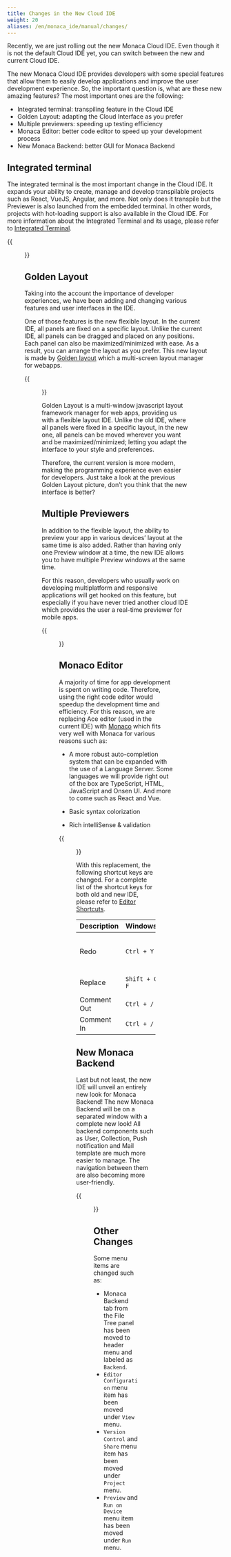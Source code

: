 ```yaml
---
title: Changes in the New Cloud IDE
weight: 20
aliases: /en/monaca_ide/manual/changes/
---
```

Recently, we are just rolling out the new Monaca Cloud IDE. Even though it is not the default Cloud IDE yet, you can switch between the new and current Cloud IDE. 

The new Monaca Cloud IDE provides developers with some special features that allow them to easily develop applications and improve the user development experience. So, the important question is, what are these new amazing features? The most important ones are the following:

- Integrated terminal: transpiling feature in the Cloud IDE
- Golden Layout: adapting the Cloud Interface as you prefer
- Multiple previewers: speeding up testing efficiency
- Monaca Editor: better code editor to speed up your development process
- New Monaca Backend: better GUI for Monaca Backend

## Integrated terminal

The integrated terminal is the most important change in the Cloud IDE. It expands your ability to create, manage and develop transpilable projects such as React, VueJS, Angular, and more. Not only does it transpile but the Previewer is also launched from the embedded terminal. In other words, projects with hot-loading support is also available in the Cloud IDE. For more information about the Integrated Terminal and its usage, please refer to [Integrated Terminal](../terminal).

{{<figure src="/images/monaca_ide/manual/changes/terminal.png" >}}

## Golden Layout

Taking into the account the importance of developer experiences, we have been adding and changing various features and user interfaces in the IDE.

One of those features is the new flexible layout. In the current IDE, all panels are fixed on a specific layout. Unlike the current IDE, all panels can be dragged and placed on any positions. Each panel can also be maximized/minimized with ease. As a result, you can arrange the layout as you prefer. This new layout is made by [Golden layout](http://golden-layout.com/) which a multi-screen layout manager for webapps.

{{<figure src="/images/monaca_ide/manual/changes/1.png" >}}

Golden Layout is a multi-window javascript layout framework manager for web apps, providing us with a flexible layout IDE. Unlike the old IDE, where all panels were fixed in a specific layout, in the new one, all panels can be moved wherever you want and be maximized/minimized; letting you adapt the interface to your style and preferences.

Therefore, the current version is more modern, making the programming experience even easier for developers. Just take a look at the previous Golden Layout picture, don’t you think that the new interface is better?

## Multiple Previewers

In addition to the flexible layout, the ability to preview your app in various devices’ layout at the same time is also added. Rather than having only one Preview window at a time, the new IDE allows you to have multiple Preview windows at the same time. 

For this reason, developers who usually work on developing multiplatform and responsive applications will get hooked on this feature, but especially if you have never tried another cloud IDE which provides the user a real-time previewer for mobile apps.

{{<figure src="/images/monaca_ide/manual/changes/2.png">}}

## Monaco Editor

A majority of time for app development is spent on writing code. Therefore, using the right code editor would speedup the development time and efficiency. For this reason, we are replacing Ace editor (used in the current IDE) with [Monaco](https://microsoft.github.io/monaco-editor/) which fits very well with Monaca for various reasons such as:

- A more robust auto-completion system that can be expanded with the use of a Language Server. Some languages we will provide right out of the box are TypeScript, HTML, JavaScript and Onsen UI. And more to come such as React and Vue.

- Basic syntax colorization

- Rich intelliSense & validation

{{<figure src="/images/monaca_ide/manual/changes/3.png">}}

With this replacement, the following shortcut keys are changed. For a complete list of the shortcut keys for both old and new IDE, please refer to [Editor Shortcuts](../code_editor/editor/).

| Description |	Windows/Linux | Mac |
|-------------|---------------|-----|
| Redo | `Ctrl + Y` |	`Shift + Command + Z` or `Command + Y` |
| Replace |	`Shift + Ctrl + F` |	`Command + Alt + F` |
| Comment Out |	`Ctrl + /` |	`Command + /` |
| Comment In |	`Ctrl + /` |	`Command + /` |

## New Monaca Backend

Last but not least, the new IDE will unveil an entirely new look for Monaca Backend! The new Monaca Backend will be on a separated window with a complete new look! All backend components such as User, Collection, Push notification and Mail template are much more easier to manage. The navigation between them are also becoming more user-friendly.

{{<figure src="/images/monaca_ide/manual/changes/4.png">}}


## Other Changes

Some menu items are changed such as:

-   Monaca Backend tab from the File Tree panel has been moved to header menu and labeled as `Backend`.
-   `Editor Configuration` menu item has been moved under `View` menu.
-   `Version Control` and `Share` menu item has been moved under `Project` menu.
-   `Preview` and `Run on Device` menu item has been moved under `Run` menu.
